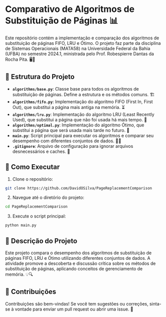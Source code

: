 # Comparativo de Algoritmos de Substituição de Páginas 📊

Este repositório contém a implementação e comparação dos algoritmos de substituição de páginas FIFO, LRU e Ótimo. O projeto faz parte da disciplina de Sistemas Operacionais (MATA58) na Universidade Federal da Bahia (UFBA) no semestre 2024.1, ministrada pelo Prof. Robespierre Dantas da Rocha Pita. 🖥️🔄

## 📂 Estrutura do Projeto

- **`algorithms/base.py`**: Classe base para todos os algoritmos de substituição de páginas. Define a estrutura e os métodos comuns. 🏗️
- **`algorithms/fifo.py`**: Implementação do algoritmo FIFO (First In, First Out), que substitui a página mais antiga na memória. ⏳
- **`algorithms/lru.py`**: Implementação do algoritmo LRU (Least Recently Used), que substitui a página que não foi usada há mais tempo. 🔄
- **`algorithms/optimal.py`**: Implementação do algoritmo Ótimo, que substitui a página que será usada mais tarde no futuro. 🎯
- **`main.py`**: Script principal para executar os algoritmos e comparar seu desempenho com diferentes conjuntos de dados. 🏃‍♂️
- **`.gitignore`**: Arquivo de configuração para ignorar arquivos desnecessários e caches. 🚫

## 🚀 Como Executar

1. Clone o repositório:
```bash
git clone https://github.com/DavidOSilva/PageReplacementComparison
```
2. Navegue até o diretório do projeto:
```bash
cd PageReplacementComparison
```
3. Execute o script principal:
```bash
python main.py
```
## 📝 Descrição do Projeto

Este projeto compara o desempenho dos algoritmos de substituição de páginas FIFO, LRU e Ótimo utilizando diferentes conjuntos de dados. A atividade promove a descoberta e discussão crítica sobre os métodos de substituição de páginas, aplicando conceitos de gerenciamento de memória. 💡🔍

## 🤝 Contribuições

Contribuições são bem-vindas! Se você tem sugestões ou correções, sinta-se à vontade para enviar um pull request ou abrir uma issue. 🙌


